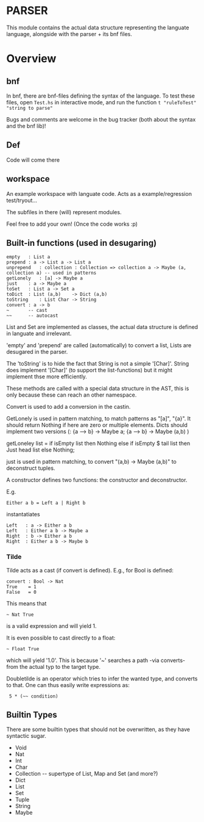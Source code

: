 PARSER
======

This module contains the actual data structure representing the languate language, alongside with the parser + its bnf files.

Overview
========


bnf
---

In bnf, there are bnf-files defining the syntax of the language. To test these files, open ````Test.hs```` in interactive mode, and run the function ````t "ruleToTest" "string to parse"````

Bugs and comments are welcome in the bug tracker (both about the syntax and the bnf lib)!

Def
---

Code will come there


workspace
---------

An example workspace with languate code. Acts as a example/regression test/tryout...

The subfiles in there (will) represent modules.

Feel free to add your own! (Once the code works :p)

Built-in functions (used in desugaring)
------------------

    empty	: List a
    prepend	: a -> List a -> List a
    unprepend	: collection : Collection => collection a -> Maybe (a, collection a) -- used in patterns
    getLonely	: [a] -> Maybe a
    just	: a -> Maybe a
    toSet	: List a -> Set a
    toDict	: List (a,b)	-> Dict (a,b)
    toString	: List Char -> String
    convert	: a -> b
    ~		-- cast
    ~~		-- autocast

List and Set are implemented as classes, the actual data structure is defined in languate and irrelevant.

'empty' and 'prepend' are called (automatically) to convert a list, Lists are desugared in the parser.

The 'toString' is to hide the fact that String is not a simple '[Char]'. String does implement '[Char]' (to support the list-functions) but it might implement thse more efficiently.

These methods are called with a special data structure in the AST, this is only because these can reach an other namespace.

Convert is used to add a conversion in the castin.

GetLonely is used in pattern matching, to match patterns as "[a]", "{a}". It should return Nothing if here are zero or multiple elements. Dicts should implement two versions (: {a --> b} -> Maybe a; {a --> b} -> Maybe (a,b) )

getLoneley list	= if isEmpty list then Nothing 
			else if isEmpty $ tail list 
				then Just head list
				else Nothing; 

just is used in pattern matching, to convert "(a,b) -> Maybe (a,b)" to deconstruct tuples. 

A constructor defines two functions: the constructor and deconstructor.

E.g.

    Either a b = Left a | Right b

instantatiates

    Left   : a -> Either a b
    Left   : Either a b -> Maybe a
    Right  : b -> Either a b
    Right  : Either a b -> Maybe b

### Tilde

Tilde acts as a cast (if convert is defined). E.g., for Bool is defined:


    convert	: Bool -> Nat
    True	= 1
    False	= 0

This means that

    ~ Nat True

is a valid expression and will yield 1.

It is even possible to cast directly to a float:

    ~ Float True

which will yield '1.0'. This is because '~' searches a path -via converts- from the actual typ to the target type.

Doubletilde is an operator which tries to infer the wanted type, and converts to that. One can thus easily write expressions as:

     5 * (~~ condition)

Builtin Types
-------------

There are some builtin types that should not be overwritten, as they have syntactic sugar.

- Void
- Nat
- Int
- Char
- Collection	-- supertype of List, Map and Set (and more?)
- Dict
- List
- Set
- Tuple
- String
- Maybe

